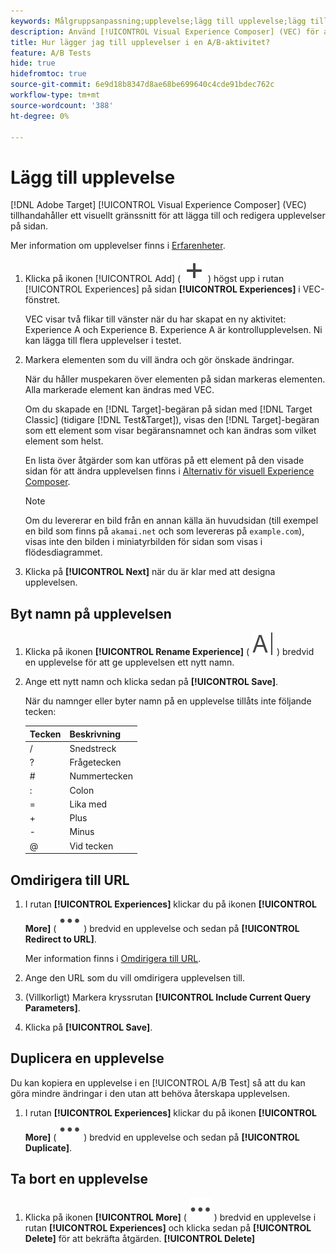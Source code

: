 ```yaml
---
keywords: Målgruppsanpassning;upplevelse;lägg till upplevelse;lägg till upplevelse
description: Använd [!UICONTROL Visual Experience Composer] (VEC) för att lägga till upplevelser till aktiviteter.
title: Hur lägger jag till upplevelser i en A/B-aktivitet?
feature: A/B Tests
hide: true
hidefromtoc: true
source-git-commit: 6e9d18b8347d8ae68be699640c4cde91bdec762c
workflow-type: tm+mt
source-wordcount: '388'
ht-degree: 0%

---
```


# Lägg till upplevelse

[!DNL Adobe Target] [!UICONTROL Visual Experience Composer] (VEC) tillhandahåller ett visuellt gränssnitt för att lägga till och redigera upplevelser på sidan.

Mer information om upplevelser finns i [Erfarenheter](/help/main/c-experiences/experiences.md#concept_A2E10F6AFB3D4AEAB6951EE14688848D).

1. Klicka på ikonen [!UICONTROL Add] ( ![Lägg till ikon ](/help/main/assets/icons/Add.svg) ) högst upp i rutan [!UICONTROL Experiences] på sidan **[!UICONTROL Experiences]** i VEC-fönstret.

   VEC visar två flikar till vänster när du har skapat en ny aktivitet: Experience A och Experience B. Experience A är kontrollupplevelsen. Ni kan lägga till flera upplevelser i testet.

1. Markera elementen som du vill ändra och gör önskade ändringar.

   När du håller muspekaren över elementen på sidan markeras elementen. Alla markerade element kan ändras med VEC.

   Om du skapade en [!DNL Target]-begäran på sidan med [!DNL Target Classic] (tidigare [!DNL Test&Target]), visas den [!DNL Target]-begäran som ett element som visar begäransnamnet och kan ändras som vilket element som helst.

   En lista över åtgärder som kan utföras på ett element på den visade sidan för att ändra upplevelsen finns i [Alternativ för visuell Experience Composer](/help/main/c-experiences/c-visual-experience-composer/viztarget-options.md).

   >[!NOTE]
   >
   >Om du levererar en bild från en annan källa än huvudsidan (till exempel en bild som finns på `akamai.net` och som levereras på `example.com`), visas inte den bilden i miniatyrbilden för sidan som visas i flödesdiagrammet.

1. Klicka på **[!UICONTROL Next]** när du är klar med att designa upplevelsen.

## Byt namn på upplevelsen

1. Klicka på ikonen **[!UICONTROL Rename Experience]** ( ![Byt namn ](/help/main/assets/icons/Rename.svg) ) bredvid en upplevelse för att ge upplevelsen ett nytt namn.

2. Ange ett nytt namn och klicka sedan på **[!UICONTROL Save]**.

   När du namnger eller byter namn på en upplevelse tillåts inte följande tecken:

   | Tecken | Beskrivning |
   |--- |--- |
   | / | Snedstreck |
   | ? | Frågetecken |
   | # | Nummertecken |
   | : | Colon |
   | = | Lika med |
   | + | Plus |
   | - | Minus |
   | @ | Vid tecken |

## Omdirigera till URL

1. I rutan **[!UICONTROL Experiences]** klickar du på ikonen **[!UICONTROL More]** ( ![Mer ikon](/help/main/assets/icons/MoreSmall.svg) ) bredvid en upplevelse och sedan på **[!UICONTROL Redirect to URL]**.

   Mer information finns i [Omdirigera till URL](/help/main/c-experiences/c-visual-experience-composer/redirect-offer.md).

1. Ange den URL som du vill omdirigera upplevelsen till.

1. (Villkorligt) Markera kryssrutan **[!UICONTROL Include Current Query Parameters]**.

1. Klicka på **[!UICONTROL Save]**.

## Duplicera en upplevelse

Du kan kopiera en upplevelse i en [!UICONTROL A/B Test] så att du kan göra mindre ändringar i den utan att behöva återskapa upplevelsen.

1. I rutan **[!UICONTROL Experiences]** klickar du på ikonen **[!UICONTROL More]** ( ![Mer ikon](/help/main/assets/icons/MoreSmall.svg) ) bredvid en upplevelse och sedan på **[!UICONTROL Duplicate]**.

## Ta bort en upplevelse

1. Klicka på ikonen **[!UICONTROL More]** ( ![Mer ikon](/help/main/assets/icons/MoreSmall.svg) ) bredvid en upplevelse i rutan **[!UICONTROL Experiences]** och klicka sedan på **[!UICONTROL Delete]** för att bekräfta åtgärden. **[!UICONTROL Delete]**